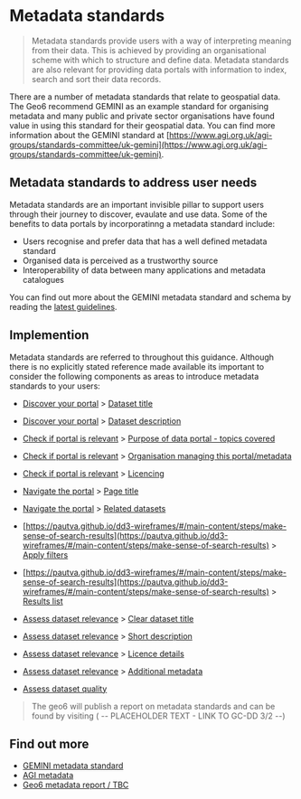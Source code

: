 # Metadata standards

> Metadata standards provide users with a way of interpreting meaning from their data. This is achieved by providing an organisational scheme with which to structure and define data. Metadata standards are also relevant for providing data portals with information to index, search and sort their data records.

There are a number of metadata standards that relate to geospatial data. The Geo6 recommend GEMINI as an example standard for organising metadata and many public and private sector organisations have found value in using this standard for their geospatial data. You can find more information about the GEMINI standard at [https://www.agi.org.uk/agi-groups/standards-committee/uk-gemini](https://www.agi.org.uk/agi-groups/standards-committee/uk-gemini).

## Metadata standards to address user needs
Metadata standards are an important invisible pillar to support users through their journey to discover, evaulate and use data. Some of the benefits to data portals by incorporatinng a metadata standard include:
+ Users recognise and prefer data that has a well defined metadata standard
+ Organised data is perceived as a trustworthy source
+ Interoperability of data between many applications and metadata catalogues

You can find out more about the GEMINI metadata standard and schema by reading the [latest guidelines](https://www.agi.org.uk/agi-groups/standards-committee/uk-gemini/40-gemini/1052-metadata-guidelines-for-geospatial-data-resources-part-1).

## Implemention
<!--
Is it worth including the relevant components where metadata standards are relevant
-->

Metadata standards are referred to throughout this guidance. Although there is no explicitly stated reference made available its important to consider the following components as areas to introduce metadata standards to your users:

+ [Discover your portal](https://pautva.github.io/dd3-wireframes/#/main-content/steps/discover-your-portal?id=discover-your-portal) > [Dataset title](https://pautva.github.io/dd3-wireframes/#/main-content/steps/discover-your-portal?id=_1-dataset-title)
+ [Discover your portal](https://pautva.github.io/dd3-wireframes/#/main-content/steps/discover-your-portal?id=discover-your-portal) > [Dataset description](https://pautva.github.io/dd3-wireframes/#/main-content/steps/discover-your-portal?id=_2-dataset-description)

+ [Check if portal is relevant](https://pautva.github.io/dd3-wireframes/#/main-content/steps/check-a-portal-is-relevant) > [Purpose of data portal - topics covered](https://pautva.github.io/dd3-wireframes/#/main-content/steps/check-a-portal-is-relevant?id=_1-purpose-of-data-portal)
+ [Check if portal is relevant](https://pautva.github.io/dd3-wireframes/#/main-content/steps/check-a-portal-is-relevant) > [Organisation managing this portal/metadata](https://pautva.github.io/dd3-wireframes/#/main-content/steps/check-a-portal-is-relevant?id=_2-organisation-managing-this-portal)
+ [Check if portal is relevant](https://pautva.github.io/dd3-wireframes/#/main-content/steps/check-a-portal-is-relevant) > [Licencing](https://pautva.github.io/dd3-wireframes/#/main-content/steps/check-a-portal-is-relevant?id=_3-licencing)

+ [Navigate the portal](https://pautva.github.io/dd3-wireframes/#/main-content/steps/navigate-the-portal) > [Page title](https://pautva.github.io/dd3-wireframes/#/main-content/steps/navigate-the-portal?id=_2-page-title)
+ [Navigate the portal](https://pautva.github.io/dd3-wireframes/#/main-content/steps/navigate-the-portal) > [Related datasets](https://pautva.github.io/dd3-wireframes/#/main-content/steps/navigate-the-portal?id=_6-related-datasets)

+ [https://pautva.github.io/dd3-wireframes/#/main-content/steps/make-sense-of-search-results](https://pautva.github.io/dd3-wireframes/#/main-content/steps/make-sense-of-search-results) > [Apply filters](https://pautva.github.io/dd3-wireframes/#/main-content/steps/make-sense-of-search-results?id=_5-apply-filters)
+ [https://pautva.github.io/dd3-wireframes/#/main-content/steps/make-sense-of-search-results](https://pautva.github.io/dd3-wireframes/#/main-content/steps/make-sense-of-search-results) > [Results list](https://pautva.github.io/dd3-wireframes/#/main-content/steps/make-sense-of-search-results?id=_7-results-list)

+ [Assess dataset relevance](https://pautva.github.io/dd3-wireframes/#/main-content/steps/assess-dataset-relevance) > [Clear dataset title](https://pautva.github.io/dd3-wireframes/#/main-content/steps/assess-dataset-relevance?id=_1-clear-dataset-title)
+ [Assess dataset relevance](https://pautva.github.io/dd3-wireframes/#/main-content/steps/assess-dataset-relevance) > [Short description](https://pautva.github.io/dd3-wireframes/#/main-content/steps/assess-dataset-relevance?id=_2-short-description)
+ [Assess dataset relevance](https://pautva.github.io/dd3-wireframes/#/main-content/steps/assess-dataset-relevance) > [Licence details](https://pautva.github.io/dd3-wireframes/#/main-content/steps/assess-dataset-relevance?id=_5-licence-details)
+ [Assess dataset relevance](https://pautva.github.io/dd3-wireframes/#/main-content/steps/assess-dataset-relevance) > [Additional metadata](https://pautva.github.io/dd3-wireframes/#/main-content/steps/assess-dataset-relevance?id=_10-additional-metadata)

+ [Assess dataset quality](https://pautva.github.io/dd3-wireframes/#/main-content/steps/assess-data-quality)

> The geo6 will publish a report on metadata standards and can be found by visiting ( -- PLACEHOLDER TEXT - LINK TO GC-DD 3/2 --)

## Find out more
+ [GEMINI metadata standard](https://www.agi.org.uk/agi-groups/standards-committee/uk-gemini/40-gemini/1052-metadata-guidelines-for-geospatial-data-resources-part-1)
+ [AGI metadata](https://www.agi.org.uk/agi-groups/standards-committee/uk-gemini)
+ [Geo6 metadata report / TBC ](#)
